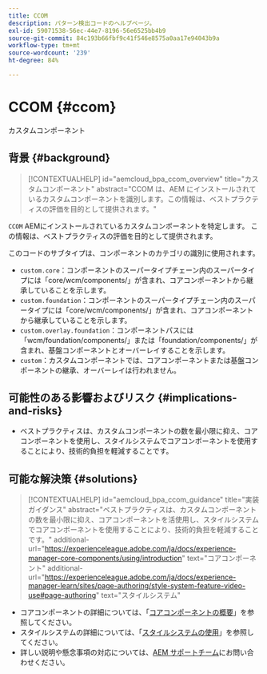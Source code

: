 ```yaml
---
title: CCOM
description: パターン検出コードのヘルプページ。
exl-id: 59071538-56ec-44e7-8196-56e6525bb4b9
source-git-commit: 84c193b66fbf9c41f546e8575a0aa17e94043b9a
workflow-type: tm+mt
source-wordcount: '239'
ht-degree: 84%

---
```


# CCOM {#ccom}

カスタムコンポーネント

## 背景 {#background}

>[!CONTEXTUALHELP]
>id="aemcloud_bpa_ccom_overview"
>title="カスタムコンポーネント"
>abstract="CCOM は、AEM にインストールされているカスタムコンポーネントを識別します。この情報は、ベストプラクティスの評価を目的として提供されます。"

`CCOM` AEMにインストールされているカスタムコンポーネントを特定します。 この情報は、ベストプラクティスの評価を目的として提供されます。

このコードのサブタイプは、コンポーネントのカテゴリの識別に使用されます。

* `custom.core`：コンポーネントのスーパータイプチェーン内のスーパータイプには「core/wcm/components/」が含まれ、コアコンポーネントから継承していることを示します。
* `custom.foundation`：コンポーネントのスーパータイプチェーン内のスーパータイプには「core/wcm/components/」が含まれ、コアコンポーネントから継承していることを示します。
* `custom.overlay.foundation`：コンポーネントパスには「wcm/foundation/components/」または「foundation/components/」が含まれ、基盤コンポーネントとオーバーレイすることを示します。
* `custom`：カスタムコンポーネントでは、コアコンポーネントまたは基盤コンポーネントの継承、オーバーレイは行われません。

## 可能性のある影響およびリスク {#implications-and-risks}

* ベストプラクティスは、カスタムコンポーネントの数を最小限に抑え、コアコンポーネントを使用し、スタイルシステムでコアコンポーネントを使用することにより、技術的負担を軽減することです。

## 可能な解決策 {#solutions}

>[!CONTEXTUALHELP]
>id="aemcloud_bpa_ccom_guidance"
>title="実装ガイダンス"
>abstract="ベストプラクティスは、カスタムコンポーネントの数を最小限に抑え、コアコンポーネントを活使用し、スタイルシステムでコアコンポーネントを使用することにより、技術的負担を軽減することです。"
>additional-url="https://experienceleague.adobe.com/ja/docs/experience-manager-core-components/using/introduction" text="コアコンポーネント"
>additional-url="https://experienceleague.adobe.com/ja/docs/experience-manager-learn/sites/page-authoring/style-system-feature-video-use#page-authoring" text="スタイルシステム"

* コアコンポーネントの詳細については、「[コアコンポーネントの概要](https://experienceleague.adobe.com/ja/docs/experience-manager-core-components/using/introduction)」を参照してください。
* スタイルシステムの詳細については、「[スタイルシステムの使用](https://experienceleague.adobe.com/ja/docs/experience-manager-learn/sites/page-authoring/style-system-feature-video-use#page-authoring)」を参照してください。
* 詳しい説明や懸念事項の対応については、[AEM サポートチーム](https://helpx.adobe.com/jp/enterprise/using/support-for-experience-cloud.html)にお問い合わせください。
